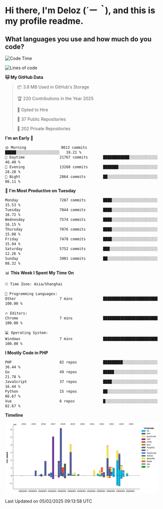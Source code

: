 # **Hi there, I'm Deloz (*´ー｀*), and this is my profile readme.**

## **What languages you use and how much do you code?**

<!--START_SECTION:waka-->
![Code Time](http://img.shields.io/badge/Code%20Time-5%2C598%20hrs%2022%20mins-blue)

![Lines of code](https://img.shields.io/badge/From%20Hello%20World%20I%27ve%20Written-43.2%20million%20lines%20of%20code-blue)

**🐱 My GitHub Data** 

> 📦 3.8 MB Used in GitHub's Storage 
 > 
> 🏆 220 Contributions in the Year 2025
 > 
> 💼 Opted to Hire
 > 
> 📜 37 Public Repositories 
 > 
> 🔑 202 Private Repositories 
 > 
**I'm an Early 🐤** 

```text
🌞 Morning                9013 commits        █████░░░░░░░░░░░░░░░░░░░░   19.21 % 
🌆 Daytime                21767 commits       ████████████░░░░░░░░░░░░░   46.40 % 
🌃 Evening                13268 commits       ███████░░░░░░░░░░░░░░░░░░   28.28 % 
🌙 Night                  2864 commits        ██░░░░░░░░░░░░░░░░░░░░░░░   06.11 % 
```
📅 **I'm Most Productive on Tuesday** 

```text
Monday                   7287 commits        ████░░░░░░░░░░░░░░░░░░░░░   15.53 % 
Tuesday                  7844 commits        ████░░░░░░░░░░░░░░░░░░░░░   16.72 % 
Wednesday                7574 commits        ████░░░░░░░░░░░░░░░░░░░░░   16.15 % 
Thursday                 7076 commits        ████░░░░░░░░░░░░░░░░░░░░░   15.08 % 
Friday                   7478 commits        ████░░░░░░░░░░░░░░░░░░░░░   15.94 % 
Saturday                 5752 commits        ███░░░░░░░░░░░░░░░░░░░░░░   12.26 % 
Sunday                   3901 commits        ██░░░░░░░░░░░░░░░░░░░░░░░   08.32 % 
```


📊 **This Week I Spent My Time On** 

```text
🕑︎ Time Zone: Asia/Shanghai

💬 Programming Languages: 
Other                    7 mins              █████████████████████████   100.00 % 

🔥 Editors: 
Chrome                   7 mins              █████████████████████████   100.00 % 

💻 Operating System: 
Windows                  7 mins              █████████████████████████   100.00 % 
```

**I Mostly Code in PHP** 

```text
PHP                      82 repos            █████████░░░░░░░░░░░░░░░░   36.44 % 
Go                       49 repos            █████░░░░░░░░░░░░░░░░░░░░   21.78 % 
JavaScript               37 repos            ████░░░░░░░░░░░░░░░░░░░░░   16.44 % 
Python                   15 repos            ██░░░░░░░░░░░░░░░░░░░░░░░   06.67 % 
Vue                      6 repos             █░░░░░░░░░░░░░░░░░░░░░░░░   02.67 % 
```



**Timeline**

![Lines of Code chart](https://raw.githubusercontent.com/deloz/deloz/main/assets/bar_graph.png)


 Last Updated on 05/02/2025 09:13:58 UTC
<!--END_SECTION:waka-->
